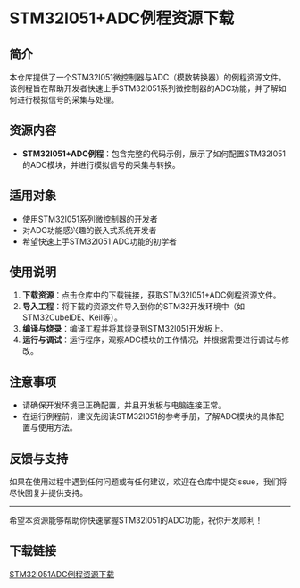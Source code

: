 # STM32l051+ADC例程资源下载

## 简介

本仓库提供了一个STM32l051微控制器与ADC（模数转换器）的例程资源文件。该例程旨在帮助开发者快速上手STM32l051系列微控制器的ADC功能，并了解如何进行模拟信号的采集与处理。

## 资源内容

- **STM32l051+ADC例程**：包含完整的代码示例，展示了如何配置STM32l051的ADC模块，并进行模拟信号的采集与转换。

## 适用对象

- 使用STM32l051系列微控制器的开发者
- 对ADC功能感兴趣的嵌入式系统开发者
- 希望快速上手STM32l051 ADC功能的初学者

## 使用说明

1. **下载资源**：点击仓库中的下载链接，获取STM32l051+ADC例程资源文件。
2. **导入工程**：将下载的资源文件导入到你的STM32开发环境中（如STM32CubeIDE、Keil等）。
3. **编译与烧录**：编译工程并将其烧录到STM32l051开发板上。
4. **运行与调试**：运行程序，观察ADC模块的工作情况，并根据需要进行调试与修改。

## 注意事项

- 请确保开发环境已正确配置，并且开发板与电脑连接正常。
- 在运行例程前，建议先阅读STM32l051的参考手册，了解ADC模块的具体配置与使用方法。

## 反馈与支持

如果在使用过程中遇到任何问题或有任何建议，欢迎在仓库中提交Issue，我们将尽快回复并提供支持。

---

希望本资源能够帮助你快速掌握STM32l051的ADC功能，祝你开发顺利！

## 下载链接

[STM32l051ADC例程资源下载](https://pan.quark.cn/s/d7c40acb344e)